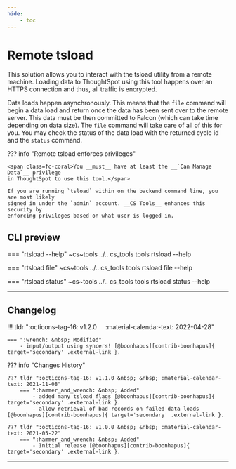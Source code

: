 ```yaml
---
hide:
    - toc
---
```


# Remote tsload

This solution allows you to interact with the tsload utility from a remote machine.
Loading data to ThoughtSpot using this tool happens over an HTTPS connection and thus,
all traffic is encrypted.

Data loads happen asynchronously. This means that the `file` command will begin a data
load and return once the data has been sent over to the remote server. This data must be
then committed to Falcon (which can take time depending on data size). The `file`
command will take care of all of this for you. You may check the status of the data load
with the returned cycle id and the `status` command.

??? info "Remote tsload enforces privileges"

    <span class=fc-coral>You __must__ have at least the __`Can Manage Data`__ privilege
    in ThoughtSpot to use this tool.</span>

    If you are running `tsload` within on the backend command line, you are most likely
    signed in under the `admin` account. __CS Tools__ enhances this security by
    enforcing privileges based on what user is logged in.


## CLI preview

=== "rtsload --help"
    ~cs~tools ../.. cs_tools tools rtsload --help

=== "rtsload file"
    ~cs~tools ../.. cs_tools tools rtsload file --help

=== "rtsload status"
    ~cs~tools ../.. cs_tools tools rtsload status --help

---

## Changelog

!!! tldr ":octicons-tag-16: v1.2.0 &nbsp; &nbsp; :material-calendar-text: 2022-04-28"

    === ":wrench: &nbsp; Modified"
        - input/output using syncers! [@boonhapus][contrib-boonhapus]{ target='secondary' .external-link }.

??? info "Changes History"

    ??? tldr ":octicons-tag-16: v1.1.0 &nbsp; &nbsp; :material-calendar-text: 2021-11-08"
        === ":hammer_and_wrench: &nbsp; Added"
            - added many tsload flags [@boonhapus][contrib-boonhapus]{ target='secondary' .external-link }.
            - allow retrieval of bad records on failed data loads [@boonhapus][contrib-boonhapus]{ target='secondary' .external-link }.

    ??? tldr ":octicons-tag-16: v1.0.0 &nbsp; &nbsp; :material-calendar-text: 2021-05-22"
        === ":hammer_and_wrench: &nbsp; Added"
            - Initial release [@boonhapus][contrib-boonhapus]{ target='secondary' .external-link }.

---

[contrib-boonhapus]: https://github.com/boonhapus
